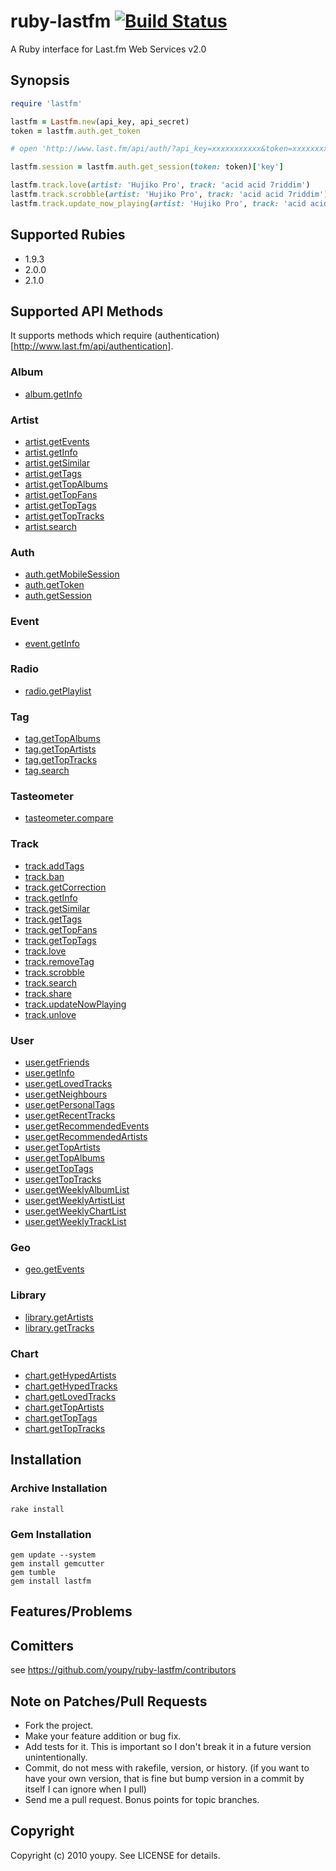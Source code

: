 # ruby-lastfm [![Build Status](https://secure.travis-ci.org/youpy/ruby-lastfm.png?branch=master)](http://travis-ci.org/youpy/ruby-lastfm)

A Ruby interface for Last.fm Web Services v2.0

## Synopsis

```ruby
require 'lastfm'

lastfm = Lastfm.new(api_key, api_secret)
token = lastfm.auth.get_token

# open 'http://www.last.fm/api/auth/?api_key=xxxxxxxxxxx&token=xxxxxxxx' and grant the application

lastfm.session = lastfm.auth.get_session(token: token)['key']

lastfm.track.love(artist: 'Hujiko Pro', track: 'acid acid 7riddim')
lastfm.track.scrobble(artist: 'Hujiko Pro', track: 'acid acid 7riddim')
lastfm.track.update_now_playing(artist: 'Hujiko Pro', track: 'acid acid 7riddim')
```

## Supported Rubies

* 1.9.3
* 2.0.0
* 2.1.0

## Supported API Methods

It supports methods which require (authentication)[http://www.last.fm/api/authentication].

### Album

* [album.getInfo](http://www.last.fm/api/show?service=290)

### Artist

* [artist.getEvents](http://www.last.fm/api/show?service=117)
* [artist.getInfo](http://www.last.fm/api/show?service=267)
* [artist.getSimilar](http://www.last.fm/api/show?service=267)
* [artist.getTags](http://www.last.fm/api/show?service=267)
* [artist.getTopAlbums](http://www.last.fm/api/show/artist.getTopAlbums)
* [artist.getTopFans](http://www.last.fm/api/show/artist.getTopFans)
* [artist.getTopTags](http://www.last.fm/api/show/artist.getTopTags)
* [artist.getTopTracks](http://www.last.fm/api/show/artist.getTopTracks)
* [artist.search](http://www.last.fm/api/show/artist.search)

### Auth

* [auth.getMobileSession](http://www.last.fm/api/show?service=266)
* [auth.getToken](http://www.last.fm/api/show?service=265)
* [auth.getSession](http://www.last.fm/api/show?service=125)

### Event

* [event.getInfo](http://www.last.fm/api/show/event.getInfo)

### Radio

* [radio.getPlaylist](http://www.last.fm/api/show/radio.getPlaylist)

### Tag

* [tag.getTopAlbums](http://www.last.fm/api/show/tag.getTopAlbums)
* [tag.getTopArtists](http://www.last.fm/api/show/tag.getTopArtists)
* [tag.getTopTracks](http://www.last.fm/api/show/tag.getTopTracks)
* [tag.search](http://www.last.fm/api/show/tag.search)

### Tasteometer

* [tasteometer.compare](http://www.last.fm/api/show/tasteometer.compare)

### Track

* [track.addTags](http://www.last.fm/api/show?service=304)
* [track.ban](http://www.last.fm/api/show?service=261)
* [track.getCorrection](http://www.last.fm/api/show?service=447)
* [track.getInfo](http://www.last.fm/api/show?service=356)
* [track.getSimilar](http://www.last.fm/api/show?service=319)
* [track.getTags](http://www.last.fm/api/show?service=320)
* [track.getTopFans](http://www.last.fm/api/show?service=312)
* [track.getTopTags](http://www.last.fm/api/show?service=289)
* [track.love](http://www.last.fm/api/show?service=260)
* [track.removeTag](http://www.last.fm/api/show?service=316)
* [track.scrobble](http://www.last.fm/api/show?service=443)
* [track.search](http://www.last.fm/api/show?service=286)
* [track.share](http://www.last.fm/api/show?service=305)
* [track.updateNowPlaying](http://www.last.fm/api/show?service=454)
* [track.unlove](http://www.last.fm/api/show/track.unlove)

### User

* [user.getFriends](http://www.last.fm/api/show?service=263)
* [user.getInfo](http://www.last.fm/api/show?service=344)
* [user.getLovedTracks](http://www.last.fm/api/show/user.getLovedTracks)
* [user.getNeighbours](http://www.last.fm/api/show?service=264)
* [user.getPersonalTags](http://www.last.fm/api/show/user.getPersonalTags)
* [user.getRecentTracks](http://www.last.fm/api/show?service=278)
* [user.getRecommendedEvents](http://www.last.fm/api/show/user.getRecommendedEvents)
* [user.getRecommendedArtists](http://www.last.fm/api/show/user.getRecommendedArtists)
* [user.getTopArtists](http://www.last.fm/api/show/user.getTopArtists)
* [user.getTopAlbums](http://www.last.fm/api/show/user.getTopAlbums)
* [user.getTopTags](http://www.last.fm/api/show/user.getTopTags)
* [user.getTopTracks](http://www.last.fm/api/show/user.getTopTracks)
* [user.getWeeklyAlbumList](http://www.last.fm/api/show/user.getWeeklyAlbumChart)
* [user.getWeeklyArtistList](http://www.last.fm/api/show/user.getWeeklyArtistChart)
* [user.getWeeklyChartList](http://www.last.fm/api/show/group.getWeeklyChartList)
* [user.getWeeklyTrackList](http://www.last.fm/api/show/user.getWeeklyTrackChart)

### Geo

* [geo.getEvents](http://www.last.fm/api/show?service#270)

### Library

* [library.getArtists](http://www.last.fm/api/show?service#322)
* [library.getTracks](http://www.last.fm/api/show/library.getTracks)

### Chart

* [chart.getHypedArtists](http://www.last.fm/api/show/chart.getHypedArtists)
* [chart.getHypedTracks](http://www.last.fm/api/show/chart.getHypedTracks)
* [chart.getLovedTracks](http://www.last.fm/api/show/chart.getLovedTracks)
* [chart.getTopArtists](http://www.last.fm/api/show/chart.getTopArtists)
* [chart.getTopTags](http://www.last.fm/api/show/chart.getTopTags)
* [chart.getTopTracks](http://www.last.fm/api/show/chart.getTopTracks)

## Installation

### Archive Installation

```
rake install
```

### Gem Installation

```
gem update --system
gem install gemcutter
gem tumble
gem install lastfm
```

## Features/Problems

## Comitters

see https://github.com/youpy/ruby-lastfm/contributors 

## Note on Patches/Pull Requests

* Fork the project.
* Make your feature addition or bug fix.
* Add tests for it. This is important so I don't break it in a
  future version unintentionally.
* Commit, do not mess with rakefile, version, or history.
  (if you want to have your own version, that is fine but bump version in a commit by itself I can ignore when I pull)
* Send me a pull request. Bonus points for topic branches.

## Copyright

Copyright (c) 2010 youpy. See LICENSE for details.
